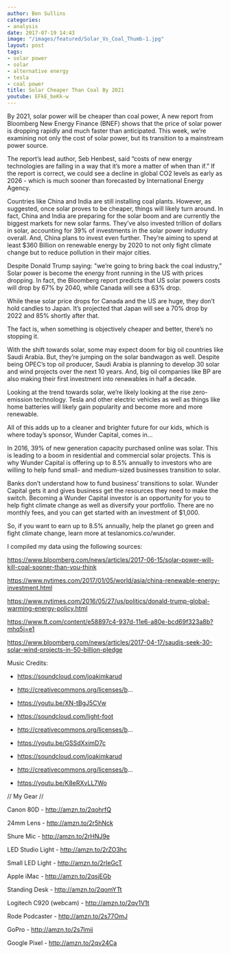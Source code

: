 ```yaml
---
author: Ben Sullins
categories:
- analysis
date: 2017-07-19 14:43
image: "/images/featured/Solar_Vs_Coal_Thumb-1.jpg"
layout: post
tags:
- solar power
- solar
- alternative energy
- tesla
- coal power
title: Solar Cheaper Than Coal By 2021
youtube: EFkE_beKk-w
---
```



By 2021, solar power will be cheaper than coal power, A new report from Bloomberg New Energy Finance (BNEF) shows that the price of solar power is dropping rapidly and much faster than anticipated. This week, we’re examining not only the cost of solar power, but its transition to a mainstream power source.

The report’s lead author, Seb Henbest, said “costs of new energy technologies are falling in a way that it’s more a matter of when than if.” If the report is correct, we could see a decline in global CO2 levels as early as 2026 - which is much sooner than forecasted by International Energy Agency.

Countries like China and India are still installing coal plants. However, as suggested, once solar proves to be cheaper, things will likely turn around. In fact, China and India are preparing for the solar boom and are currently the biggest markets for new solar farms. They’ve also invested trillion of dollars in solar, accounting for 39% of investments in the solar power industry overall. And, China plans to invest even further. They’re aiming to spend at least $360 Billion on renewable energy by 2020 to not only fight climate change but to reduce pollution in their major cities.

Despite Donald Trump saying: "we’re going to bring back the coal industry,” Solar power is become the energy front running in the US with prices dropping. In fact, the Bloomberg report predicts that US solar powers costs will drop by 67% by 2040, while Canada will see a 63% drop.

While these solar price drops for Canada and the US are huge, they don’t hold candles to Japan. It’s projected that Japan will see a 70% drop by 2022 and 85% shortly after that.

The fact is, when something is objectively cheaper and better, there’s no stopping it.

With the shift towards solar, some may expect doom for big oil countries like Saudi Arabia. But, they’re jumping on the solar bandwagon as well. Despite being OPEC’s top oil producer, Saudi Arabia is planning to develop 30 solar and wind projects over the next 10 years. And, big oil companies like BP are also making their first investment into renewables in half a decade.

Looking at the trend towards solar, we’re likely looking at the rise zero-emission technology. Tesla and other electric vehicles as well as things like home batteries will likely gain popularity and become more and more renewable.

All of this adds up to a cleaner and brighter future for our kids, which is where today’s sponsor, Wunder Capital, comes in…

In 2016, 39% of new generation capacity purchased online was solar. This is leading to a boom in residential and commercial solar projects. This is why Wunder Capital is offering up to 8.5% annually to investors who are willing to help fund small- and medium-sized businesses transition to solar.

Banks don’t understand how to fund business’ transitions to solar. Wunder Capital gets it and gives business get the resources they need to make the switch. Becoming a Wunder Capital investor is an opportunity for you to help fight climate change as well as diversify your portfolio. There are no monthly fees, and you can get started with an investment of $1,000.

So, if you want to earn up to 8.5% annually, help the planet go green and fight climate change, learn more at teslanomics.co/wunder.

I compiled my data using the following sources:

https://www.bloomberg.com/news/articles/2017-06-15/solar-power-will-kill-coal-sooner-than-you-think

https://www.nytimes.com/2017/01/05/world/asia/china-renewable-energy-investment.html

https://www.nytimes.com/2016/05/27/us/politics/donald-trump-global-warming-energy-policy.html

https://www.ft.com/content/e58897c4-937d-11e6-a80e-bcd69f323a8b?mhq5j=e1

https://www.bloomberg.com/news/articles/2017-04-17/saudis-seek-30-solar-wind-projects-in-50-billion-pledge

Music Credits:

* https://soundcloud.com/joakimkarud

* http://creativecommons.org/licenses/b...

* https://youtu.be/XN-tBgJ5CVw

* https://soundcloud.com/light-foot

* http://creativecommons.org/licenses/b...

* https://youtu.be/GSSdXximD7c

* https://soundcloud.com/joakimkarud

* http://creativecommons.org/licenses/b...

* https://youtu.be/K8eRXvLL7Wo

// My Gear //

Canon 80D - http://amzn.to/2qohrfQ

24mm Lens - http://amzn.to/2r5hNck

Shure Mic - http://amzn.to/2rHNJ9e

LED Studio Light - http://amzn.to/2rZO3hc

Small LED Light - http://amzn.to/2rIeGcT

Apple iMac - http://amzn.to/2qsjEGb

Standing Desk - http://amzn.to/2qomYTt

Logitech C920 (webcam) - http://amzn.to/2qv1V1t

Rode Podcaster - http://amzn.to/2s77OmJ

GoPro - http://amzn.to/2s7lmii

Google Pixel - http://amzn.to/2qv24Ca